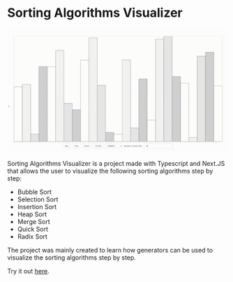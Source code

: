 # Sorting Algorithms Visualizer

![Demo Preview](assets/demo.gif)


Sorting Algorithms Visualizer is a project made with Typescript and Next.JS that allows the user to visualize the following sorting algorithms step by step:

- Bubble Sort
- Selection Sort
- Insertion Sort
- Heap Sort
- Merge Sort
- Quick Sort
- Radix Sort

The project was mainly created to learn how generators can be used to visualize the sorting algorithms step by step.

Try it out [here](https://sorting-algorithms.rowandsmohammad.com/).